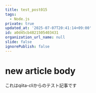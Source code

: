 ```yaml
---
title: test_post015
tags:
  - Node.js
private: true
updated_at: '2025-07-07T20:41:14+09:00'
id: a0d45cb4821505403431
organization_url_name: null
slide: false
ignorePublish: false
---
```

# new article body
これはqiita-cliからのテスト記事です
